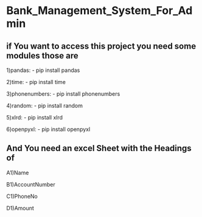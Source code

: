 # Bank_Management_System_For_Admin

##  if You want to access this project you need some modules those are

1)pandas: - pip install pandas

2)time: - pip install time

3)phonenumbers: - pip install phonenumbers

4)random: - pip install random

5)xlrd: - pip install xlrd

6)openpyxl: - pip install openpyxl

##  And You need an excel Sheet with the Headings of

A1)Name

B1)AccountNumber

C1)PhoneNo

D1)Amount
